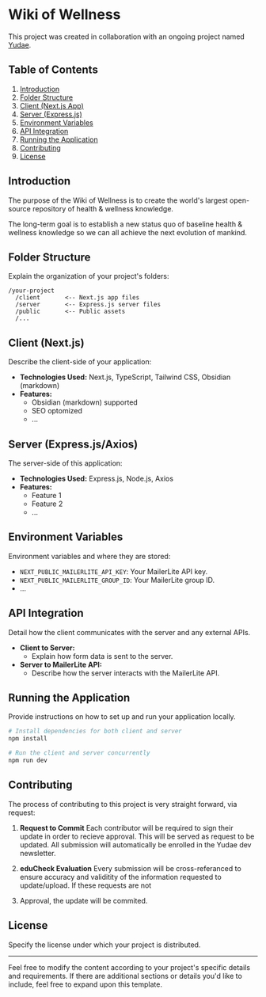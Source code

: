 # Wiki of Wellness

This project was created in collaboration with an ongoing project named [Yudae](https://www.yudaewellness.com).

## Table of Contents

1. [Introduction](#introduction)
2. [Folder Structure](#folder-structure)
3. [Client (Next.js App)](#client-nextjs-app)
4. [Server (Express.js)](#server-expressjs)
5. [Environment Variables](#environment-variables)
6. [API Integration](#api-integration)
7. [Running the Application](#running-the-application)
8. [Contributing](#contributing)
9. [License](#license)

## Introduction

The purpose of the Wiki of Wellness is to create the world's largest open-source repository of health & wellness knowledge. 

The long-term goal is to establish a new status quo of baseline health & wellness knowledge so we can all achieve the next evolution of mankind. 

## Folder Structure

Explain the organization of your project's folders:

```plaintext
/your-project
  /client       <-- Next.js app files
  /server       <-- Express.js server files
  /public       <-- Public assets
  /...
```

## Client (Next.js)

Describe the client-side of your application:

- **Technologies Used:** Next.js, TypeScript, Tailwind CSS, Obsidian (markdown)
- **Features:**
  - Obsidian (markdown) supported
  - SEO optomized 
  - ...

## Server (Express.js/Axios)

The server-side of this application:

- **Technologies Used:** Express.js, Node.js, Axios
- **Features:**
  - Feature 1
  - Feature 2
  - ...

## Environment Variables

Environment variables and where they are stored:

- `NEXT_PUBLIC_MAILERLITE_API_KEY`: Your MailerLite API key.
- `NEXT_PUBLIC_MAILERLITE_GROUP_ID`: Your MailerLite group ID.
- ...

## API Integration

Detail how the client communicates with the server and any external APIs.

- **Client to Server:**
  - Explain how form data is sent to the server.
- **Server to MailerLite API:**
  - Describe how the server interacts with the MailerLite API.

## Running the Application

Provide instructions on how to set up and run your application locally.

```bash
# Install dependencies for both client and server
npm install 

# Run the client and server concurrently
npm run dev
```

## Contributing

The process of contributing to this project is very straight forward, via request:

  1. **Request to Commit**
     Each contributor will be required to sign their update in order to recieve approval. This will be served as request to be updated. All submission will automatically be enrolled in the Yudae dev newsletter.

  2. **eduCheck Evaluation**
     Every submission will be cross-referanced to ensure accuracy and validitity of the information requested to update/upload. If these requests are not 

  4. Approval, the update will be commited. 

## License

Specify the license under which your project is distributed.

---

Feel free to modify the content according to your project's specific details and requirements. If there are additional sections or details you'd like to include, feel free to expand upon this template.
